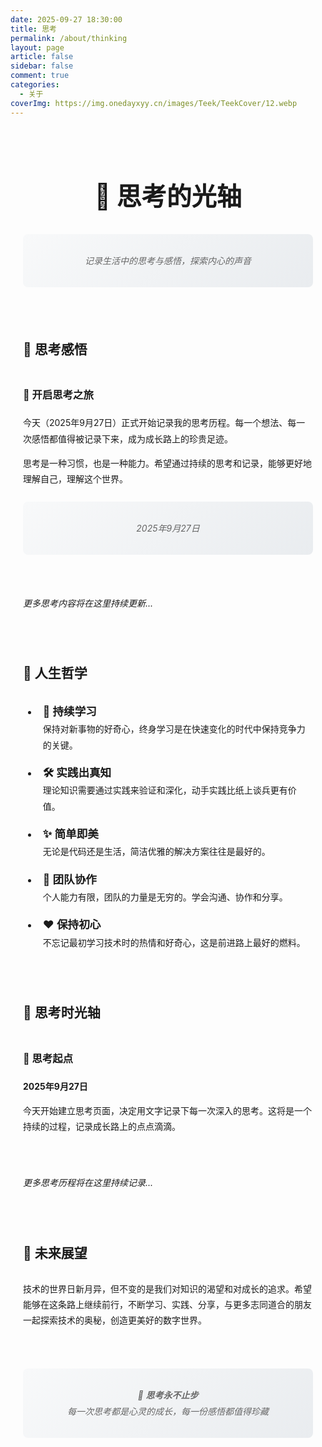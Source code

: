 ```yaml
---
date: 2025-09-27 18:30:00
title: 思考
permalink: /about/thinking
layout: page
article: false
sidebar: false
comment: true
categories:
  - 关于
coverImg: https://img.onedayxyy.cn/images/Teek/TeekCover/12.webp
---
```


<div class="thinking-page">

# 🤔 思考的光轴

> *记录生活中的思考与感悟，探索内心的声音*

---

## 💭 思考感悟

### 🎯 开启思考之旅
今天（2025年9月27日）正式开始记录我的思考历程。每一个想法、每一次感悟都值得被记录下来，成为成长路上的珍贵足迹。

思考是一种习惯，也是一种能力。希望通过持续的思考和记录，能够更好地理解自己，理解这个世界。

> *2025年9月27日*

---

*更多思考内容将在这里持续更新...*

---

## 🎯 人生哲学

- **💪 持续学习**  
  保持对新事物的好奇心，终身学习是在快速变化的时代中保持竞争力的关键。

- **🛠️ 实践出真知**  
  理论知识需要通过实践来验证和深化，动手实践比纸上谈兵更有价值。

- **✨ 简单即美**  
  无论是代码还是生活，简洁优雅的解决方案往往是最好的。

- **🤝 团队协作**  
  个人能力有限，团队的力量是无穷的。学会沟通、协作和分享。

- **❤️ 保持初心**  
  不忘记最初学习技术时的热情和好奇心，这是前进路上最好的燃料。

---

## 📅 思考时光轴

### 🌟 思考起点
**2025年9月27日**

今天开始建立思考页面，决定用文字记录下每一次深入的思考。这将是一个持续的过程，记录成长路上的点点滴滴。

---

*更多思考历程将在这里持续记录...*

---

## 🌟 未来展望

技术的世界日新月异，但不变的是我们对知识的渴望和对成长的追求。希望能够在这条路上继续前行，不断学习、实践、分享，与更多志同道合的朋友一起探索技术的奥秘，创造更美好的数字世界。

---

> 💭 **思考永不止步**  
> *每一次思考都是心灵的成长，每一份感悟都值得珍藏*

</div>

<style scoped>
.thinking-page {
  max-width: 800px;
  margin: 0 auto;
  padding: 20px;
  line-height: 1.8;
}

.thinking-page h1 {
  text-align: center;
  color: var(--vp-c-brand);
  font-size: 2.5rem;
  margin-bottom: 1rem;
}

.thinking-page > blockquote {
  text-align: center;
  font-style: italic;
  color: #666;
  border-left: none;
  padding: 0;
  margin: 2rem 0;
}

.thinking-page h2 {
  color: var(--vp-c-brand);
  border-bottom: 2px solid var(--vp-c-brand);
  padding-bottom: 0.5rem;
  margin-top: 3rem;
}

.thinking-page h3 {
  color: var(--vp-c-brand);
  margin-top: 2rem;
  display: flex;
  align-items: center;
  gap: 0.5rem;
}

.thinking-page blockquote {
  background: linear-gradient(135deg, #f8f9fa 0%, #e9ecef 100%);
  border-left: 4px solid var(--vp-c-brand);
  padding: 1rem 1.5rem;
  margin: 1.5rem 0;
  border-radius: 8px;
  font-style: italic;
  color: #666;
}

.thinking-page ul li {
  margin-bottom: 1rem;
  padding-left: 0.5rem;
}

.thinking-page ul li strong {
  color: var(--vp-c-brand);
  font-size: 1.1rem;
}

.thinking-page hr {
  border: none;
  height: 1px;
  background: linear-gradient(90deg, transparent, var(--vp-c-brand), transparent);
  margin: 2rem 0;
}

.dark .thinking-page blockquote {
  background: linear-gradient(135deg, var(--vp-c-bg-soft) 0%, var(--vp-c-bg-mute) 100%);
  color: var(--vp-c-text-2);
}
</style>